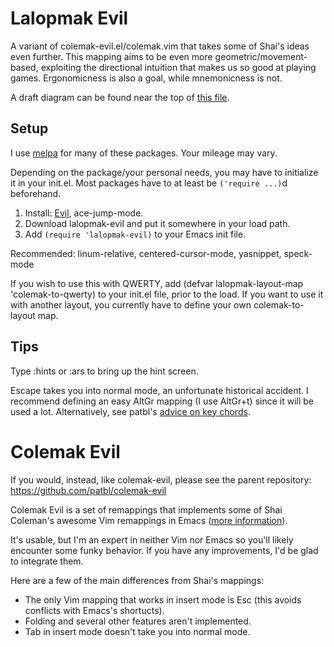 Lalopmak Evil
============

A variant of colemak-evil.el/colemak.vim that takes some of Shai's ideas even further.  This mapping aims to be even more geometric/movement-based, exploiting the directional intuition that makes us so good at playing games.  Ergonomicness is also a goal, while mnemonicness is not.

A draft diagram can be found near the top of [this file](https://raw.github.com/lalopmak/lalopmak-evil/master/lalopmak-evil-libraries.el).



Setup
-----

I use [melpa](http://melpa.milkbox.net/) for many of these packages.  Your mileage may vary.

Depending on the package/your personal needs, you may have to initialize it in your init.el.  Most packages have to at least be `('require ...)`d beforehand.

1. Install: [Evil](http://gitorious.org/evil/pages/Home#Install), ace-jump-mode.
2. Download lalopmak-evil and put it somewhere in your load path.
3. Add `(require 'lalopmak-evil)` to your Emacs init file.

Recommended: linum-relative, centered-cursor-mode, yasnippet, speck-mode


If you wish to use this with QWERTY, add (defvar lalopmak-layout-map 'colemak-to-qwerty) to your init.el file, prior to the load.  If you want to use it with another layout, you currently have to define your own colemak-to-layout map.

Tips
----
Type :hints or :ars to bring up the hint screen.

Escape takes you into normal mode, an unfortunate historical accident.
I recommend defining an easy AltGr mapping (I use AltGr+t) since it will
be used a lot.  Alternatively, see patbl's [advice on key chords](https://github.com/patbl/colemak-evil/blob/master/README.md).


Colemak Evil
============

If you would, instead, like colemak-evil, please see the parent repository: https://github.com/patbl/colemak-evil

Colemak Evil is a set of remappings that implements some of
Shai Coleman's awesome Vim remappings in Emacs
([more information](http://forum.colemak.com/viewtopic.php?id=50)).

It's usable, but I'm an expert in neither Vim nor Emacs so you'll
likely encounter some funky behavior. If you have any improvements,
I'd be glad to integrate them.

Here are a few of the main differences from Shai's mappings:

* The only Vim mapping that works in insert mode is Esc (this avoids
  conflicts with Emacs's shortucts).
* Folding and several other features aren't implemented.
* Tab in insert mode doesn't take you into normal mode. 